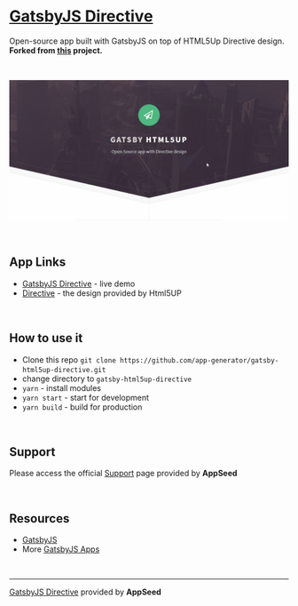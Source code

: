 # [GatsbyJS Directive](https://appseed.us/apps/gatsbyjs/gatsby-html5up-directive)

Open-source app built with GatsbyJS on top of HTML5Up Directive design. 
**Forked from [this](https://github.com/anubhavsrivastava/gatsby-starter-directive) project.**

<br />

![GatsbyJS Directive - Gif animated intro.](https://github.com/app-generator/static/blob/master/products/gatsby-html5up-directive-intro.gif?raw=true)

<br />

## App Links

- [GatsbyJS Directive](https://gatsby-html5up-directive.appseed.us) - live demo
- [Directive](https://html5up.net/directive) - the design provided by Html5UP 

<br />

## How to use it
- Clone this repo `git clone https://github.com/app-generator/gatsby-html5up-directive.git`
- change directory to `gatsby-html5up-directive`
- `yarn` - install modules
- `yarn start` - start for development
- `yarn build` - build for production

<br />

## Support

Please access the official [Support](https://appseed.us/support) page provided by **AppSeed** 

<br />

## Resources
 
 - [GatsbyJS](https://www.gatsbyjs.org/)
 - More [GatsbyJS Apps](https://appseed.us/apps/gatsbyjs)

<br />

---
[GatsbyJS Directive](https://appseed.us/apps/gatsbyjs/gatsby-html5up-directive) provided by **AppSeed**
